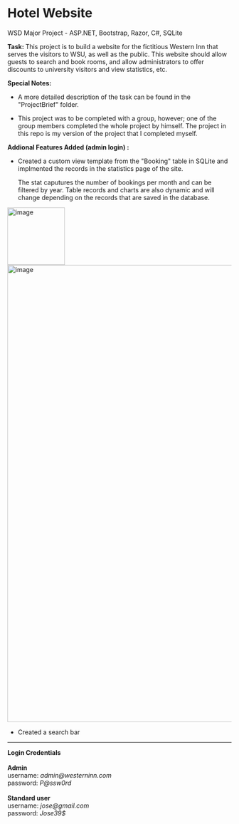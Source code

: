 # Hotel Website
WSD Major Project - ASP.NET, Bootstrap, Razor, C#, SQLite

<strong>Task: </strong> This project is to build a website for the fictitious Western Inn that serves the visitors to WSU, as well as the public. This website should allow guests to search and book rooms, and allow administrators to offer discounts to university visitors and view statistics, etc.

<strong>Special Notes:</strong>

- A more detailed description of the task can be found in the "ProjectBrief" folder.

- This project was to be completed with a group, however; one of the group members completed the whole project by himself. The project in this repo is my version of the project that I completed myself.

<strong>Addional Features Added (admin login) :</strong>

- Created a custom view template from the "Booking" table in SQLite and implmented the records in the statistics page of the site. 
  
  The stat caputures the number of bookings per month and can be filtered by year. Table records and charts are also dynamic and will change depending on the     records that are saved in the database.

<img width="129" alt="image" src="https://user-images.githubusercontent.com/103421610/201463177-b0ad7097-b338-4304-a199-b74dfe35e351.png">

<img width="1027" alt="image" src="https://user-images.githubusercontent.com/103421610/201462999-a5020087-05cb-4bd7-a6f0-e78d90fe4b7d.png">

- Created a search bar 
  
<hr/>
 <strong>Login Credentials</strong>
 <br>
 <br>
 <strong>Admin</strong>
 <div>username: <i>admin@westerninn.com</i></div>
 <div>password: <i>P@ssw0rd</i></div>
 <br>
 <strong>Standard user</strong>
 <div>username: <i>jose@gmail.com</i></div>
 <div>password: <i>Jose39$</i></div>

